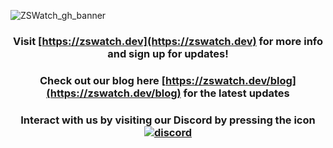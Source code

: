 ![ZSWatch_gh_banner](https://github.com/jakkra/ZSWatch/assets/4318648/dc3849d7-4618-47a4-8efe-8a909a47fd20)

<div align="center">


### Visit [https://zswatch.dev](https://zswatch.dev) for more info and sign up for updates!
### Check out our blog here [https://zswatch.dev/blog](https://zswatch.dev/blog) for the latest updates
### Interact with us by visiting our Discord by pressing the icon [![discord](https://img.shields.io/badge/chat-discord-blue?logo=discord&logoColor=white)](https://discord.gg/8XfNBmDfbY)
